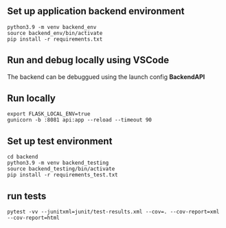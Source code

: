 ## Set up application backend environment

```
python3.9 -m venv backend_env
source backend_env/bin/activate
pip install -r requirements.txt
```

## Run and debug locally using VSCode

The backend can be debuggued using the launch config **BackendAPI**

## Run locally

```
export FLASK_LOCAL_ENV=true
gunicorn -b :8081 api:app --reload --timeout 90
```

## Set up test environment

```
cd backend
python3.9 -m venv backend_testing  
source backend_testing/bin/activate
pip install -r requirements_test.txt

```

## run tests
```
pytest -vv --junitxml=junit/test-results.xml --cov=. --cov-report=xml --cov-report=html

```